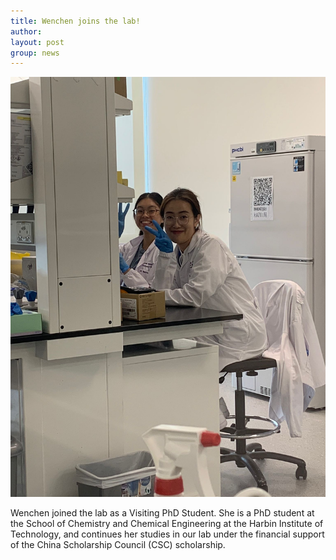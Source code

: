 ```yaml
---
title: Wenchen joins the lab!
author: 
layout: post
group: news
---
```

 <img src="/static/img/news/Wenchen.jpeg"  class="img-fluid">

Wenchen joined the lab as a Visiting PhD Student. She is a PhD student at 
the School of Chemistry and Chemical Engineering at the Harbin Institute 
of Technology, and continues her studies in our lab under the financial 
support of the China Scholarship Council (CSC) scholarship.
